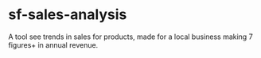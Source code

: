 # sf-sales-analysis
A tool see trends in sales for products, made for a local business making 7 figures+ in annual revenue.
